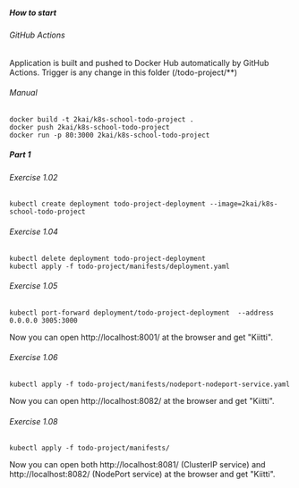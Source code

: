 ##### How to start

###### GitHub Actions

Application is built and pushed to Docker Hub automatically by GitHub Actions. Trigger is any change in this folder (/todo-project/**)

###### Manual

```shell
docker build -t 2kai/k8s-school-todo-project .
docker push 2kai/k8s-school-todo-project
docker run -p 80:3000 2kai/k8s-school-todo-project
```

##### Part 1

###### Exercise 1.02

```shell
kubectl create deployment todo-project-deployment --image=2kai/k8s-school-todo-project
```

###### Exercise 1.04

```shell
kubectl delete deployment todo-project-deployment
kubectl apply -f todo-project/manifests/deployment.yaml
```

###### Exercise 1.05

```shell
kubectl port-forward deployment/todo-project-deployment  --address 0.0.0.0 3005:3000
```

Now you can open http://localhost:8001/ at the browser and get "Kiitti".

###### Exercise 1.06

```shell
kubectl apply -f todo-project/manifests/nodeport-nodeport-service.yaml
```

Now you can open http://localhost:8082/ at the browser and get "Kiitti".

###### Exercise 1.08

```shell
kubectl apply -f todo-project/manifests/
```

Now you can open both http://localhost:8081/ (ClusterIP service) and http://localhost:8082/ (NodePort service) at the browser and get "Kiitti".
